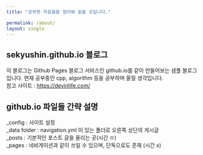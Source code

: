 ```yaml
---
title: "공부한 자료들을 정리해 놓을 곳입니다."

permalink: /about/
layout: single
---
```


## sekyushin.github.io 블로그

이 블로그는 Github Pages 블로그 서비스인 github.io를 같이 만들어보는 샘플 블로그입니다.
현재 공부중인 cpp, algorithm 등을 공부하며 올릴 생각입니다.  
참고 사이트 : <https://devinlife.com/>

## github.io 파일들 간략 설명

_config : 사이트 설정  
_data folder : navigation.yml 이 있는 폴더로 오른쪽 상단의 게시글  
_posts : 기본적인 포스트 글을 올리는 곳(시간 ㅇ)  
_pages : 네비게이션과 같이 쓰일 수 있으며, 단독으로도 존재 (시간 x)  

